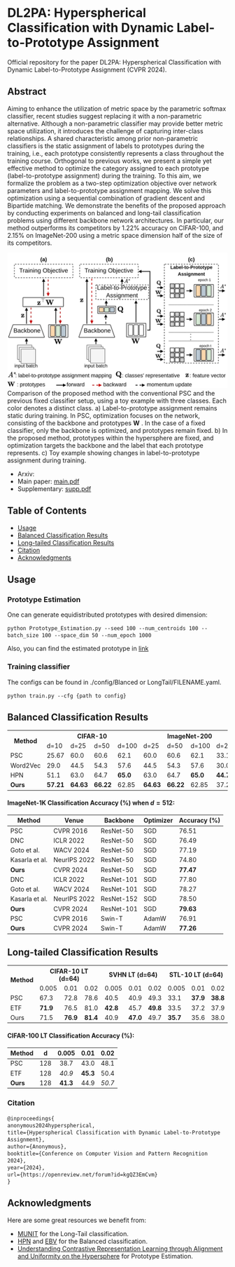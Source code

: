# DL2PA: Hyperspherical Classification with Dynamic Label-to-Prototype Assignment
Official repository for the paper
DL2PA: Hyperspherical Classification with Dynamic Label-to-Prototype Assignment (CVPR 2024).

## Abstract
Aiming to enhance the utilization of metric space by the parametric softmax classifier, recent studies suggest replacing it with a non-parametric alternative.
Although a non-parametric classifier may provide better metric space utilization, it introduces the challenge of capturing inter-class relationships. A shared characteristic among prior non-parametric classifiers is the static assignment of labels to prototypes during the training, i.e., each prototype consistently represents a class throughout the training course.
Orthogonal to previous works, we present a simple yet effective method to optimize the category assigned to each prototype (label-to-prototype assignment) during the training. To this aim, we formalize the problem as a two-step optimization objective over network parameters and label-to-prototype assignment mapping. We solve this optimization using a sequential combination of gradient descent and Bipartide matching.
We demonstrate the benefits of the proposed approach by conducting experiments on balanced and long-tail classification problems using different backbone network architectures.
In particular, our method outperforms its competitors by 1.22% accuracy on CIFAR-100, and 2.15% on ImageNet-200 using a metric space dimension half of the size of its competitors.

![Demo](assets/1.jpg)
Comparison of the proposed method with the conventional PSC and the previous fixed classifier setup, using a toy example with three classes. Each color denotes a distinct class.
a) Label-to-prototype assignment remains static during training. In PSC, optimization focuses on the network, consisting of the backbone and prototypes **W** . In the case of a fixed classifier, only the backbone is optimized, and prototypes remain fixed.
b) In the proposed method, prototypes within the hypersphere are fixed, and optimization targets the backbone and the label that each prototype represents.
c) Toy example showing changes in label-to-prototype assignment during training.
- Arxiv: 
- Main paper: [main.pdf](assets/main.pdf)
- Supplementary: [supp.pdf](assets/supp.pdf)

## Table of Contents
- [Usage](#usage)
- [Balanced Classification Results](#balanced-classification-results)
- [Long-tailed Classification Results](#long-tailed-classification-results)
- [Citation](#citation)
- [Acknowledgments](#acknowledgments)


## Usage
### Prototype Estimation
One can generate equidistributed prototypes with desired dimension:
```
python Prototype_Estimation.py --seed 100 --num_centroids 100 --batch_size 100 --space_dim 50 --num_epoch 1000
```
Also, you can find the estimated prototype in [link](Estimated_prototypes/)
### Training classifier
The configs can be found in ./config/Blanced or LongTail/FILENAME.yaml.
```
python train.py --cfg {path to config}
```

## Balanced Classification Results

<table>
  <tr>
    <th rowspan="2">Method</th>
    <th colspan="4">CIFAR-10</th>
    <th colspan="4">ImageNet-200</th>
  </tr>
  <tr>
    <td>d=10</td>
    <td>d=25</td>
    <td>d=50</td>
    <td>d=100</td>
    <td>d=25</td>
    <td>d=50</td>
    <td>d=100</td>
    <td>d=200</td>
  </tr>
  <tr>
    <td>PSC</td>
    <td>25.67</td>
    <td>60.0</td>
    <td>60.6</td>
    <td>62.1</td>
    <td>60.0</td>
    <td>60.6</td>
    <td>62.1</td>
    <td>33.1</td>
  </tr>
  <tr>
    <td>Word2Vec</td>
    <td>29.0</td>
    <td>44.5</td>
    <td>54.3</td>
    <td>57.6</td>
    <td>44.5</td>
    <td>54.3</td>
    <td>57.6</td>
    <td>30.0</td>
  </tr>
  <tr>
    <td>HPN</td>
    <td>51.1</td>
    <td>63.0</td>
    <td>64.7</td>
    <td><b>65.0</b></td>
    <td>63.0</td>
    <td>64.7</td>
    <td><b>65.0</b></td>
    <td><b>44.7</b></td>
  </tr>
  <tr>
    <td><b>Ours</b></td>
    <td><b>57.21</b></td>
    <td><b>64.63</b></td>
    <td><b>66.22</b></td>
    <td>62.85</td>
    <td><b>64.63</b></td>
    <td><b>66.22</b></td>
    <td>62.85</td>
    <td>37.28</td>
  </tr>
</table>


#### ImageNet-1K Classification Accuracy (%) when $d=512$:

| Method               | Venue        | Backbone   | Optimizer | Accuracy (%) |
|----------------------|--------------|------------|-----------|--------------|
| PSC                  | CVPR 2016    | ResNet-50  | SGD       | 76.51        |
| DNC                  | ICLR 2022    | ResNet-50  | SGD       | 76.49        |
| Goto et al.          | WACV 2024    | ResNet-50  | SGD       | 77.19        |
| Kasarla et al.       | NeurIPS 2022 | ResNet-50  | SGD       | 74.80        |
| **Ours**             | CVPR 2024    | ResNet-50  | SGD       | **77.47**    |
| DNC                  | ICLR 2022    | ResNet-101 | SGD       | 77.80        |
| Goto et al.          | WACV 2024    | ResNet-101 | SGD       | 78.27        |
| Kasarla et al.       | NeurIPS 2022 | ResNet-152 | SGD       | 78.50       |
| **Ours**             | CVPR 2024            | ResNet-101 | SGD       | **79.63**    |
| PSC                  | CVPR 2016    | Swin-T     | AdamW     | 76.91        |
| **Ours**             | CVPR 2024          | Swin-T     | AdamW     | **77.26**    |

## Long-tailed Classification Results

<table>
  <tr>
    <th rowspan="2">Method</th>
    <th colspan="3">CIFAR-10 LT (d=64)</th>
    <th colspan="3">SVHN LT (d=64)</th>
    <th colspan="3">STL-10 LT (d=64)</th>
  </tr>
  <tr>
    <td>0.005</td>
    <td>0.01</td>
    <td>0.02</td>
    <td>0.005</td>
    <td>0.01</td>
    <td>0.02</td>
    <td>0.005</td>
    <td>0.01</td>
    <td>0.02</td>
  </tr>
  <tr>
    <td>PSC</td>
    <td>67.3</td>
    <td>72.8</td>
    <td>78.6</td>
    <td>40.5</td>
    <td>40.9</td>
    <td>49.3</td>
    <td>33.1</td>
    <td><b>37.9</b></td>
    <td><b>38.8</b></td>
  </tr>
  <tr>
    <td>ETF</td>
    <td><b>71.9</b></td>
    <td>76.5</td>
    <td>81.0</td>
    <td><b>42.8</b></td>
    <td>45.7</td>
    <td><b>49.8</b></td>
    <td>33.5</td>
    <td>37.2</td>
    <td>37.9</td>
  </tr>
  <tr>
    <td>Ours</td>
    <td>71.5</td>
    <td><b>76.9</b></td>
    <td><b>81.4</b></td>
    <td>40.9</td>
    <td><b>47.0</b></td>
    <td>49.7</td>
    <td><b>35.7</b></td>
    <td>35.6</td>
    <td>38.0</td>
  </tr>
</table>

#### CIFAR-100 LT Classification Accuracy (%):

| Method |  d  | 0.005  | 0.01   | 0.02   |
|--------|:---:|:------:|:------:|:------:|
| PSC    | 128 |  38.7  |  43.0  |  48.1  |
| ETF    | 128 | *40.9* | **45.3** |  50.4  |
| **Ours** | 128 | **41.3** |  44.9  | *50.7* |



### Citation
```
@inproceedings{
anonymous2024hyperspherical,
title={Hyperspherical Classification with Dynamic Label-to-Prototype Assignment},
author={Anonymous},
booktitle={Conference on Computer Vision and Pattern Recognition 2024},
year={2024},
url={https://openreview.net/forum?id=kgQZ3EmCvm}
}
```

## Acknowledgments

Here are some great resources we benefit from:

* [MUNIT](https://github.com/NeuralCollapseApplications/ImbalancedLearning) for the Long-Tail classification.
* [HPN](https://github.com/psmmettes/hpn) and [EBV](https://github.com/aassxun/Equiangular-Basis-Vectors) for the Balanced classification. 
* [Understanding Contrastive Representation Learning through Alignment and Uniformity on the Hypersphere](https://github.com/SsnL/align_uniform) for Prototype Estimation.
